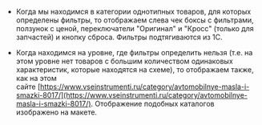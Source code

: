 - Когда мы находимся в категории однотипных товаров, для которых определены фильтры, то отображаем слева чек боксы с фильтрами, ползунок с ценой, переключатели "Оригинал" и "Кросс" (только для запчастей) и кнопку сброса. Фильтры подтягиваются из 1С.
    
- Когда находимся на уровне, где фильтры определить нельзя (т.е. на этом уровне нет товаров с большим количеством одинаковых характеристик, которые находятся на схеме), то отображаем также, как на этом сайте [https://www.vseinstrumenti.ru/category/avtomobilnye-masla-i-smazki-8017/](https://www.vseinstrumenti.ru/category/avtomobilnye-masla-i-smazki-8017/). Отображение подобных каталогов изображено на макете.